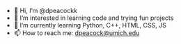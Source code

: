 - 👋 Hi, I’m @dpeacockk
- 👀 I’m interested in learning code and trying fun projects 
- 🌱 I’m currently learning Python, C++, HTML, CSS, JS
- 📫 How to reach me: dpeacock@umich.edu

<!---
dpeacockk/dpeacockk is a ✨ special ✨ repository because its `README.md` (this file) appears on your GitHub profile.
You can click the Preview link to take a look at your changes.
--->
